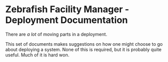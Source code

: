 # Zebrafish Facility Manager - Deployment Documentation

There are *a lot* of moving parts in a deployment.

This set of documents makes suggestions on how one might choose to go about deploying a system.
None of this is required, but it is probably quite useful. 
Much of it is hard won.
